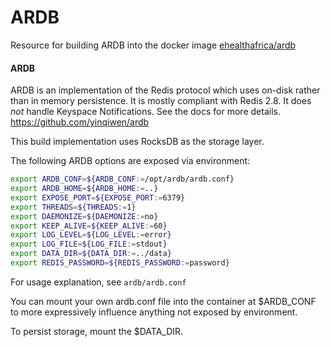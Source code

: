 # ARDB
Resource for building ARDB into the docker image [ehealthafrica/ardb](https://hub.docker.com/r/ehealthafrica/ardb)

#### ARDB
ARDB is an implementation of the Redis protocol which uses on-disk rather than in memory persistence. It is mostly compliant with Redis 2.8. It does _not_ handle Keyspace Notifications. See the docs for more details.
https://github.com/yinqiwen/ardb

This build implementation uses RocksDB as the storage layer.

The following ARDB options are exposed via environment:
```bash
export ARDB_CONF=${ARDB_CONF:=/opt/ardb/ardb.conf}
export ARDB_HOME=${ARDB_HOME:=..}
export EXPOSE_PORT=${EXPOSE_PORT:=6379}
export THREADS=${THREADS:=1}
export DAEMONIZE=${DAEMONIZE:=no}
export KEEP_ALIVE=${KEEP_ALIVE:=60}
export LOG_LEVEL=${LOG_LEVEL:=error}
export LOG_FILE=${LOG_FILE:=stdout}
export DATA_DIR=${DATA_DIR:=../data}
export REDIS_PASSWORD=${REDIS_PASSWORD:=password}
```

For usage explanation, see `ardb/ardb.conf`

You can mount your own ardb.conf file into the container at $ARDB_CONF to more expressively influence anything not exposed by environment.

To persist storage, mount the $DATA_DIR.
